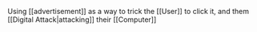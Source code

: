 Using [[advertisement]] as a way to trick the [[User]] to click it, and them [[Digital Attack|attacking]] their [[Computer]]